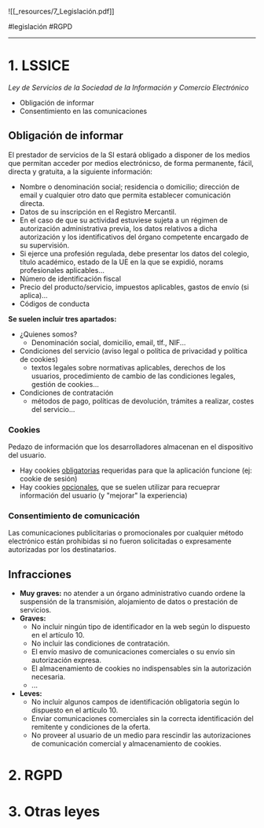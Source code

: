 ![[_resources/7_Legislación.pdf]]

#legislación #RGPD

---

# 1. LSSICE
*Ley de Servicios de la Sociedad de la Información y Comercio Electrónico*
- Obligación de informar
- Consentimiento en las comunicaciones

## Obligación de informar
El prestador de servicios de la SI estará obligado a disponer de los medios que permitan acceder por medios electrónicso, de forma permanente, fácil, directa y gratuita, a la siguiente información:
- Nombre o denominación social; residencia o domicilio; dirección de email y cualquier otro dato que permita establecer comunicación directa.
- Datos de su inscripción en el Registro Mercantil.
- En el caso de que su actividad estuviese sujeta a un régimen de autorización administrativa previa, los datos relativos a dicha autorización y los identificativos del órgano competente encargado de su supervisión.
- Si ejerce una profesión regulada, debe presentar los datos del colegio, título académico, estado de la UE en la que se expidió, norams profesionales aplicables...
- Número de identificación fiscal
- Precio del producto/servicio, impuestos aplicables, gastos de envío (si aplica)...
- Códigos de conducta

**Se suelen incluir tres apartados:**
- ¿Quienes somos?
	- Denominación social, domicilio, email, tlf., NIF...
- Condiciones del servicio (aviso legal o política de privacidad y política de cookies)
	- textos legales sobre normativas aplicables, derechos de los usuarios, procedimiento de cambio de las condiciones legales, gestión de cookies...
- Condiciones de contratación
	- métodos de pago, políticas de devolución, trámites a realizar, costes del servicio...

### Cookies
Pedazo de información que los desarrolladores almacenan en el dispositivo del usuario.

- Hay cookies <u>obligatorias</u> requeridas para que la aplicación funcione (ej: cookie de sesión)
- Hay cookies <u>opcionales</u>, que se suelen utilizar para recueprar información del usuario (y "mejorar" la experiencia)

### Consentimiento de comunicación
Las comunicaciones publicitarias o promocionales por cualquier método electrónico están prohibidas si no fueron solicitadas o expresamente autorizadas por los destinatarios.

## Infracciones
- **Muy graves:** no atender a un órgano administrativo cuando ordene la suspensión de la transmisión, alojamiento de datos o prestación de servicios.
- **Graves:**
	- No incluir ningún tipo de identificador en la web según lo dispuesto en el artículo 10.
	- No incluir las condiciones de contratación.
	- El envío masivo de comunicaciones comerciales o su envío sin autorización expresa.
	- El almacenamiento de cookies no indispensables sin la autorización necesaria.
	- ...
- **Leves:**
	- No incluir algunos campos de identificación obligatoria según lo dispuesto en el artículo 10.
	- Enviar comunicaciones comerciales sin la correcta identificación del remitente y condiciones de la oferta.
	- No proveer al usuario de un medio para rescindir las autorizaciones de comunicación comercial y almacenamiento de cookies.

# 2. RGPD


# 3. Otras leyes